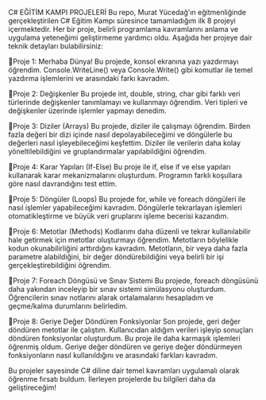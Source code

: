 C# EĞİTİM KAMPI PROJELERİ
Bu repo, Murat Yücedağ'ın eğitmenliğinde gerçekleştirilen C# Eğitim Kampı süresince tamamladığım ilk 8 projeyi içermektedir. Her bir proje, belirli programlama kavramlarını anlama ve uygulama yeteneğimi geliştirmeme yardımcı oldu. Aşağıda her projeye dair teknik detayları bulabilirsiniz:

📍Proje 1: Merhaba Dünya!
Bu projede, konsol ekranına yazı yazdırmayı öğrendim. Console.WriteLine() veya Console.Write() gibi komutlar ile temel yazdırma işlemlerini ve arasındaki farkı kavradım. 

📍Proje 2: Değişkenler
Bu projede int, double, string, char gibi farklı veri türlerinde değişkenler tanımlamayı ve kullanmayı öğrendim. Veri tipleri ve değişkenler üzerinde işlemler yapmayı denedim. 

📍Proje 3: Diziler (Arrays)
Bu projede, diziler ile çalışmayı öğrendim. Birden fazla değeri bir dizi içinde nasıl depolayabileceğimi ve döngülerle bu değerleri nasıl işleyebileceğimi keşfettim. Diziler ile verilerin daha kolay yöneltilebildiğini ve gruplandırmalar yapılabildiğini öğrendim. 

📍Proje 4: Karar Yapıları (If-Else)
Bu proje ile if, else if ve else yapıları kullanarak karar mekanizmalarını oluşturdum. Programın farklı koşullara göre nasıl davrandığını test ettim. 

📍Proje 5: Döngüler (Loops)
Bu projede for, while ve foreach döngüleri ile nasıl işlemler yapabileceğimi kavradım. Döngülerle tekrarlayan işlemleri otomatikleştirme ve büyük veri gruplarını işleme becerisi kazandım. 

📍Proje 6: Metotlar (Methods)
Kodlarımı daha düzenli ve tekrar kullanılabilir hale getirmek için metotlar oluşturmayı öğrendim. Metotların böylelikle kodun okunabilirliğini arttırdığını kavradım. Metotların, bir veya daha fazla parametre alabildiğini, bir değer döndürebildiğini veya belirli bir işi gerçekleştirebildiğini öğrendim.

📍Proje 7: Foreach Döngüsü ve Sınav Sistemi
Bu projede, foreach döngüsünü daha yakından inceleyip bir sınav sistemi simülasyonu oluşturdum. Öğrencilerin sınav notlarını alarak ortalamalarını hesapladım ve geçme/kalma durumlarını belirledim. 

📍Proje 8: Geriye Değer Döndüren Fonksiyonlar
Son projede, geri değer döndüren metotlar ile çalıştım. Kullanıcıdan aldığım verileri işleyip sonuçları döndüren fonksiyonlar oluşturdum. Bu proje ile daha karmaşık işlemleri öğrenmiş oldum. Geriye değer döndüren ve geriye değer döndürmeyen fonksiyonların nasıl kullanıldığını ve arasındaki farkları kavradım. 

Bu projeler sayesinde C# diline dair temel kavramları uygulamalı olarak öğrenme fırsatı buldum. İlerleyen projelerde bu bilgileri daha da geliştireceğim!
